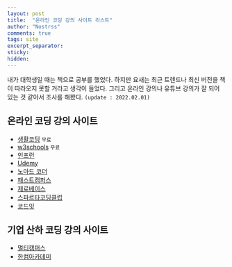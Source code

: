 ```yaml
---
layout: post
title:  "온라인 코딩 강의 사이트 리스트"
author: "Nostrss"
comments: true
tags: site
excerpt_separator: 
sticky: 
hidden: 
---
```


내가 대학생일 때는 책으로 공부를 했었다. 하지만 요새는 최근 트렌드나 최신 버전을 책이 따라오지 못할 거라고 생각이 들었다. 그리고 온라인 강의나 유튜브 강의가 잘 되어 있는 것 같아서 조사를 해봤다. `(update : 2022.02.01)`


## 온라인 코딩 강의 사이트 
- [생활코딩](https://opentutorials.org/course/1) `무료`
- [w3schools](https://www.w3schools.com/) `무료`
- [인프런](https://www.inflearn.com/)
- [Udemy](https://www.udemy.com/)
- [노마드 코더](https://nomadcoders.co/)
- [패스트캠퍼스](https://fastcampus.co.kr/)
- [제로베이스](https://zero-base.co.kr/)
- [스파르타코딩클럽](https://spartacodingclub.kr/)
- [코드잇](https://www.codeit.kr/)

## 기업 산하 코딩 강의 사이트
- [멀티캠퍼스](https://www.multicampus.com/main)
- [한컴아카데미](http://www.mdsacademy.co.kr/)


